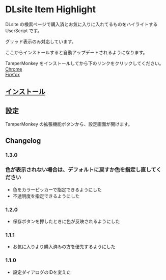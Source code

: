 # DLsite Item Highlight

DLsite の検索ページで購入済とお気に入りに入れてるものをハイライトする UserScript です。

グリッド表示のみ対応しています。

ここからインストールすると自動アップデートされるようになります。

TamperMonkey をインストールしてから下のリンクをクリックしてください。  
[Chrome](https://chrome.google.com/webstore/detail/tampermonkey/dhdgffkkebhmkfjojejmpbldmpobfkfo?hl=ja)  
[Firefox](https://addons.mozilla.org/ja/firefox/addon/tampermonkey/)

## [インストール](https://raw.githubusercontent.com/kabo2468/user-css-script/master/DLsiteItemHighlight/dlsite-item-highlight.user.js)

## 設定

TamperMonkey の拡張機能ボタンから、設定画面が開けます。

## Changelog

### 1.3.0

### 色が表示されない場合は、デフォルトに戻すか色を指定し直してください

- 色をカラーピッカーで指定できるようにした
- 不透明度を指定できるようにした

### 1.2.0

- 保存ボタンを押したときに色が反映されるようにした

### 1.1.1

- お気に入りより購入済みの方を優先するようにした

### 1.1.0

- 設定ダイアログのIDを変えた
